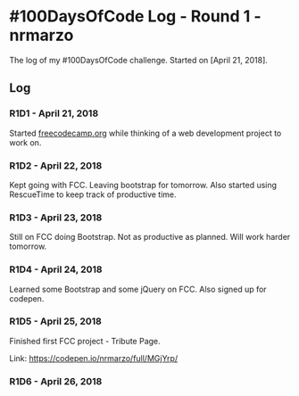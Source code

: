 # #100DaysOfCode Log - Round 1 - nrmarzo

The log of my #100DaysOfCode challenge. Started on [April 21, 2018].

## Log

### R1D1 - April 21, 2018
Started [freecodecamp.org](https://www.freecodecamp.org/) while thinking of a web development project to work on. 

### R1D2 - April 22, 2018
Kept going with FCC. Leaving bootstrap for tomorrow. Also started using RescueTime to keep track of productive time.

### R1D3 - April 23, 2018
Still on FCC doing Bootstrap. Not as productive as planned. Will work harder tomorrow. 

### R1D4 - April 24, 2018
Learned some Bootstrap and some jQuery on FCC. Also signed up for codepen. 

### R1D5 - April 25, 2018
Finished first FCC project - Tribute Page. 

Link: https://codepen.io/nrmarzo/full/MGjYrp/

### R1D6 - April 26, 2018
